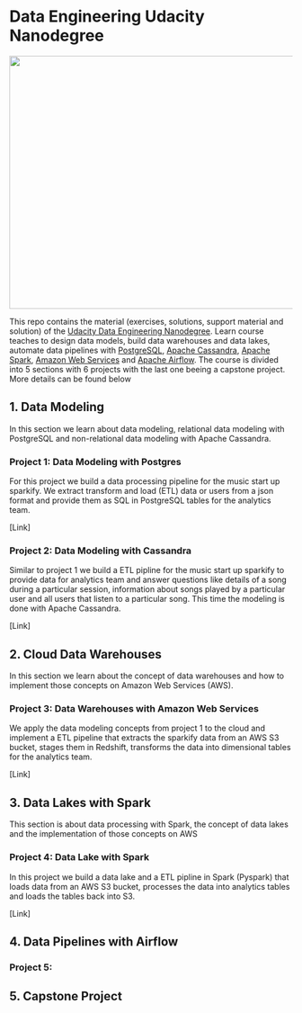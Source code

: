 # Data Engineering Udacity Nanodegree

<img src="https://www.udacity.com/blog/wp-content/uploads/2020/07/Data-Engineer_Blog-scaled.jpeg"
     style="width: 800px; height: 450px; margin-right: 10px;" />

This repo contains the material (exercises, solutions, support material and solution) of the [Udacity Data Engineering Nanodegree](https://www.udacity.com/course/data-engineer-nanodegree--nd027). Learn course teaches to design data models, build data warehouses and data lakes, automate data pipelines with [PostgreSQL](https://www.postgresql.org/), [Apache Cassandra](https://cassandra.apache.org/), [Apache Spark](https://spark.apache.org/), [Amazon Web Services](https://aws.amazon.com/) and [Apache Airflow](https://airflow.apache.org/). The course is divided into 5 sections with 6 projects with the last one beeing a capstone project. More details can be found below

## 1. Data Modeling
In this section we learn about data modeling, relational data modeling with PostgreSQL and non-relational data modeling with Apache Cassandra.

### Project 1: Data Modeling with Postgres
For this project we build a data processing pipeline for the music start up sparkify. We extract transform and load (ETL) data or users from a 
json format and provide them as SQL in PostgreSQL tables for the analytics team.

[Link]

### Project 2: Data Modeling with Cassandra
Similar to project 1 we build a ETL pipline for the music start up sparkify to provide data for analytics team and answer questions like details of a song during a particular session, information about songs played by a particular user and all users that listen to a particular song. This time the modeling is done with Apache Cassandra.

[Link]

## 2. Cloud Data Warehouses
In this section we learn about the concept of data warehouses and how to implement those concepts on Amazon Web Services (AWS).

### Project 3: Data Warehouses with Amazon Web Services
We apply the data modeling concepts from project 1 to the cloud and implement a ETL pipeline that extracts the sparkify data from an AWS S3 bucket, stages them in Redshift, transforms the data into dimensional tables for the analytics team.

[Link]

## 3. Data Lakes with Spark
This section is about data processing with Spark, the concept of data lakes and the implementation of those concepts on AWS

### Project 4: Data Lake with Spark
In this project we build a data lake and a ETL pipline in Spark (Pyspark) that loads data from an AWS S3 bucket, processes the data into analytics tables and loads the tables back into S3.

[Link]

## 4. Data Pipelines with Airflow

### Project 5: 

## 5. Capstone Project